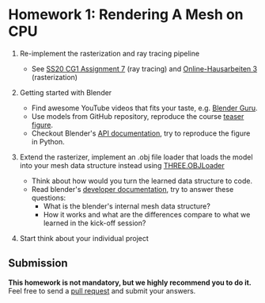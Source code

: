 # Homework 1: Rendering A Mesh on CPU

1. Re-implement the rasterization and ray tracing pipeline

   - See [SS20 CG1 Assignment 7](https://www.medien.ifi.lmu.de/lehre/ss20/cg1/#tutorial) (ray tracing) and [Online-Hausarbeiten 3](https://www.medien.ifi.lmu.de/lehre/ss20/cg1/#online-hausarbeiten) (rasterization)

2. Getting started with Blender

   - Find awesome YouTube videos that fits your taste, e.g. [Blender Guru](https://www.youtube.com/watch?v=TPrnSACiTJ4&ab_channel=BlenderGuru).
   - Use models from GitHub repository, reproduce the course [teaser figure](../../assets/teaser.png).
   - Checkout Blender's [API documentation](https://docs.blender.org/api/current/index.html), try to reproduce the figure in Python.

3. Extend the rasterizer, implement an .obj file loader that loads the model into your mesh data structure instead using [THREE.OBJLoader](https://threejs.org/docs/#examples/en/loaders/OBJLoader)

   - Think about how would you turn the learned data structure to code.
   - Read blender's [developer documentation](https://wiki.blender.org/wiki/Source/Modeling/BMesh/Design), try to answer these questions:
     - What is the blender's internal mesh data structure?
     - How it works and what are the differences compare to what we learned in the kick-off session?

4. Start think about your individual project

## Submission

**This homework is not mandatory, but we highly recommend you to do it.** Feel free to send a [pull request](https://github.com/mimuc/gp/pulls) and submit your answers.